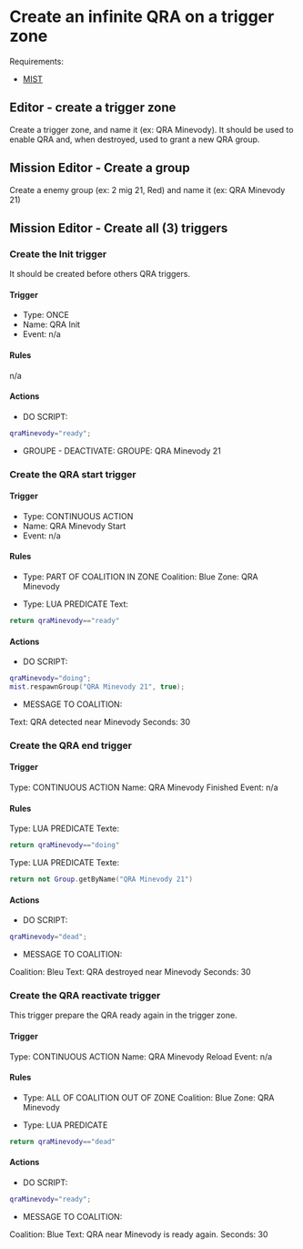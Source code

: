 
# Create an infinite QRA on a trigger zone

Requirements:
- [MIST](https://github.com/mrSkortch/MissionScriptingTools)

## Editor - create a trigger zone

Create a trigger zone, and name it (ex: QRA Minevody). It should be used to enable QRA and, when destroyed, used to grant a new QRA group.

## Mission Editor - Create a group

Create a enemy group (ex: 2 mig 21, Red) and name it (ex: QRA Minevody 21)

## Mission Editor - Create all (3) triggers

### Create the Init trigger

It should be created before others QRA triggers.

#### Trigger
* Type: ONCE
* Name: QRA Init
* Event: n/a

#### Rules

n/a

#### Actions

* DO SCRIPT:

```lua
qraMinevody="ready";
```

* GROUPE - DEACTIVATE:
  GROUPE: QRA Minevody 21

### Create the QRA start trigger

#### Trigger
* Type: CONTINUOUS ACTION
* Name: QRA Minevody Start
* Event: n/a

#### Rules

* Type: PART OF COALITION IN ZONE
  Coalition: Blue
  Zone: QRA Minevody

* Type: LUA PREDICATE
  Text:
```lua
return qraMinevody=="ready"
```

#### Actions

* DO SCRIPT:

```lua
qraMinevody="doing";
mist.respawnGroup("QRA Minevody 21", true);
```

* MESSAGE TO COALITION:

Text: QRA detected near Minevody
Seconds: 30

### Create the QRA end trigger

#### Trigger
Type: CONTINUOUS ACTION
Name: QRA Minevody Finished
Event: n/a

#### Rules

Type: LUA PREDICATE
Texte:

```lua
return qraMinevody=="doing"
```

Type: LUA PREDICATE
Texte:

```lua
return not Group.getByName("QRA Minevody 21")
```

#### Actions

* DO SCRIPT:

```lua
qraMinevody="dead";
```

* MESSAGE TO COALITION:

Coalition: Bleu
Text: QRA destroyed near Minevody 
Seconds: 30

### Create the QRA reactivate trigger

This trigger prepare the QRA ready again in the trigger zone.

#### Trigger
Type: CONTINUOUS ACTION
Name: QRA Minevody Reload
Event: n/a

#### Rules

* Type: ALL OF COALITION OUT OF ZONE
Coalition: Blue
Zone: QRA Minevody

* Type: LUA PREDICATE
```lua
return qraMinevody=="dead"
```

#### Actions

* DO SCRIPT:

```lua
qraMinevody="ready";
```

* MESSAGE TO COALITION:

Coalition: Blue
Text: QRA near Minevody is ready again.
Seconds: 30
